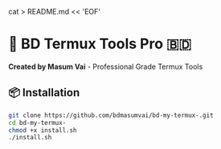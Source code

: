 cat > README.md << 'EOF'
# 🚀 BD Termux Tools Pro 🇧🇩

**Created by Masum Vai** - Professional Grade Termux Tools

## 📦 Installation
```bash
git clone https://github.com/bdmasumvai/bd-my-termux-.git
cd bd-my-termux-
chmod +x install.sh
./install.sh

